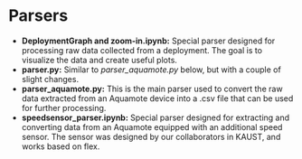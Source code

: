 # Parsers

* __DeploymentGraph and zoom-in.ipynb:__ Special parser designed for processing raw data collected from a deployment. The goal is to visualize the data and create useful plots.
* __parser.py:__ Similar to *parser_aquamote.py* below, but with a couple of slight changes.
* __parser_aquamote.py:__ This is the main parser used to convert the raw data extracted from an Aquamote device into a .csv file that can be used for further processing.
* __speedsensor_parser.ipynb:__ Special parser designed for extracting and converting data from an Aquamote equipped with an additional speed sensor. The sensor was designed by our collaborators in KAUST, and works based on flex.
